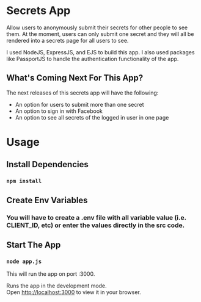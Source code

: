 # Secrets App
Allow users to anonymously submit their secrets for other people to see them. At the moment, users can only submit one secret and they will all be rendered into a secrets page for all users to see. 

I used NodeJS, ExpressJS, and EJS to build this app. I also used packages like PassportJS to handle the authentication functionality of the app. 

## What's Coming Next For This App?

The next releases of this secrets app will have the following:

- An option for users to submit more than one secret
- An option to sign in with Facebook
- An option to see all secrets of the logged in user in one page

# Usage

## Install Dependencies

### `npm install`

## Create Env Variables

### You will have to create a .env file with all variable value (i.e. CLIENT_ID, etc) or enter the values directly in the src code.

## Start The App

### `node app.js`

This will run the app on port :3000.

Runs the app in the development mode.\
Open [http://localhost:3000](http://localhost:3000) to view it in your browser.
